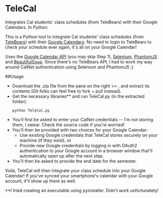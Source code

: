 # TeleCal
Integrates Cal students' class schedules (from TeleBears) with their Google Calendars. In Python.

This is a Python tool to integrate Cal students' class schedules (from [TeleBears](https://telebears.berkeley.edu/telebears/home)) with their [Google Calendars](https://www.google.com/calendar/). No need to login to TeleBears to check your schedule ever again, it's all on your Google Calendar! 

Uses the [Google Calendar API](https://developers.google.com/google-apps/calendar/quickstart/python) (you may skip Step 1), [Selenium](http://selenium-python.readthedocs.org/), [PhantomJS](http://phantomjs.org/) and [BeautifulSoup](https://pypi.python.org/pypi/beautifulsoup4). Since there's no TeleBears API, I had to work my way around CalNet authentication using Selenium and PhantomJS ;)

##Usage
* Download the .zip file from the pane on the right >> , and extract its contents (Git folks can feel free to fork + pull instead).
* Get the necessary libraries** and run TeleCal.py (in the extracted folder):
    ```
    python TeleCal.py
    ```
* You'll first be asked to enter your CalNet credentials -- I'm not storing them, I swear. Check the source code if you're worried!
* You'll then be provided with two choices for your Google Calendar:
  * Use existing Google credentials that TeleCal stores securely on your machine (if they exist), or
  * Provide new Google credentials by logging in with OAuth2 authentication to your Google account in a browser window that'll automatically open up after the next step.
* You'll then be asked to provide the end date for the semester.

Voilà, TeleCal will then integrate your class schedule into your Google Calendar! If you've synced your smartphone's calendar with your Google account, it'll show up there as well.

**I tried creating an executable using pyinstaller. Didn't work unfortunately!
